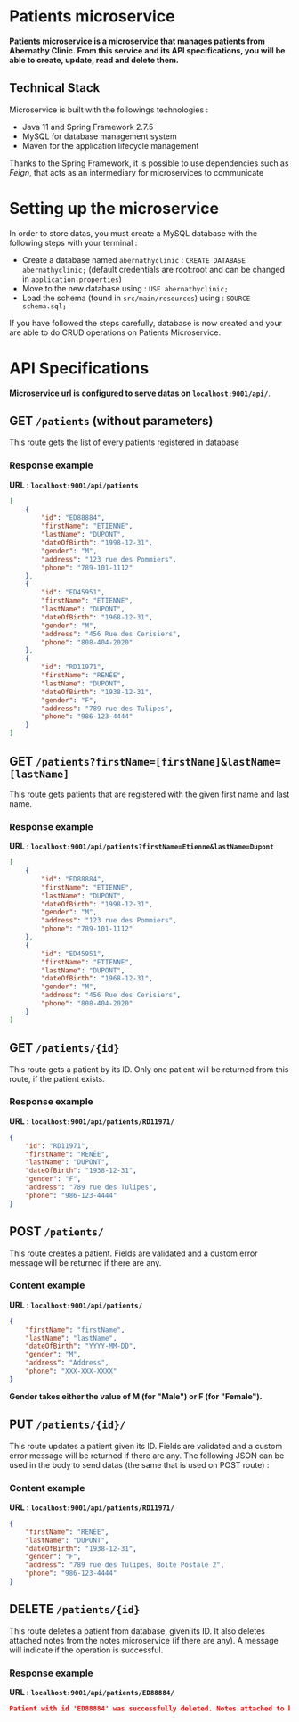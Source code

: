 # Patients microservice
**Patients microservice is a microservice that manages patients from Abernathy Clinic.
From this service and its API specifications, you will be able to create, update, read and delete them.**

## Technical Stack
Microservice is built with the followings technologies :
- Java 11 and Spring Framework 2.7.5
- MySQL for database management system
- Maven for the application lifecycle management

Thanks to the Spring Framework, it is possible to use dependencies such as *Feign*, that acts as an intermediary for microservices to communicate

# Setting up the microservice
In order to store datas, you must create a MySQL database with the following steps with your terminal :
- Create a database named `abernathyclinic` : `CREATE DATABASE abernathyclinic;` (default credentials are root:root and can be changed in `application.properties`)
- Move to the new database using : `USE abernathyclinic;`
- Load the schema (found in `src/main/resources`) using : `SOURCE schema.sql;`

If you have followed the steps carefully, database is now created and your are able to do CRUD operations on Patients Microservice.

# API Specifications
**Microservice url is configured to serve datas on `localhost:9001/api/`**.

## GET `/patients` (without parameters)
This route gets the list of every patients registered in database

### Response example
**URL : `localhost:9001/api/patients`**
```json
[
    {
        "id": "ED88884",
        "firstName": "ETIENNE",
        "lastName": "DUPONT",
        "dateOfBirth": "1998-12-31",
        "gender": "M",
        "address": "123 rue des Pommiers",
        "phone": "789-101-1112"
    },
    {
        "id": "ED45951",
        "firstName": "ETIENNE",
        "lastName": "DUPONT",
        "dateOfBirth": "1968-12-31",
        "gender": "M",
        "address": "456 Rue des Cerisiers",
        "phone": "808-404-2020"
    },
    {
        "id": "RD11971",
        "firstName": "RENÉE",
        "lastName": "DUPONT",
        "dateOfBirth": "1938-12-31",
        "gender": "F",
        "address": "789 rue des Tulipes",
        "phone": "986-123-4444"
    }
]
```

## GET `/patients?firstName=[firstName]&lastName=[lastName]`
This route gets patients that are registered with the given first name and last name.

### Response example
**URL : `localhost:9001/api/patients?firstName=Etienne&lastName=Dupont`**
```json
[
    {
        "id": "ED88884",
        "firstName": "ETIENNE",
        "lastName": "DUPONT",
        "dateOfBirth": "1998-12-31",
        "gender": "M",
        "address": "123 rue des Pommiers",
        "phone": "789-101-1112"
    },
    {
        "id": "ED45951",
        "firstName": "ETIENNE",
        "lastName": "DUPONT",
        "dateOfBirth": "1968-12-31",
        "gender": "M",
        "address": "456 Rue des Cerisiers",
        "phone": "808-404-2020"
    }
]
```

## GET `/patients/{id}`
This route gets a patient by its ID. Only one patient will be returned from this route, if the patient exists.

### Response example
**URL : `localhost:9001/api/patients/RD11971/`**
```json
{
    "id": "RD11971",
    "firstName": "RENÉE",
    "lastName": "DUPONT",
    "dateOfBirth": "1938-12-31",
    "gender": "F",
    "address": "789 rue des Tulipes",
    "phone": "986-123-4444"
}
```

## POST `/patients/`
This route creates a patient. Fields are validated and a custom error message will be returned if there are any. 

### Content example
**URL : `localhost:9001/api/patients/`**
```json
{
    "firstName": "firstName",
    "lastName": "lastName",
    "dateOfBirth": "YYYY-MM-DD",
    "gender": "M",
    "address": "Address",
    "phone": "XXX-XXX-XXXX"
}
```
**Gender takes either the value of M (for "Male") or F (for "Female").**

## PUT `/patients/{id}/`
This route updates a patient given its ID. Fields are validated and a custom error message will be returned if there are any. The following JSON can be used in the body to send datas (the same that is used on POST route) :

### Content example
**URL : `localhost:9001/api/patients/RD11971/`**
```json
{
    "firstName": "RENÉE",
    "lastName": "DUPONT",
    "dateOfBirth": "1938-12-31",
    "gender": "F",
    "address": "789 rue des Tulipes, Boite Postale 2",
    "phone": "986-123-4444"
}
```

## DELETE `/patients/{id}`

This route deletes a patient from database, given its ID. It also deletes attached notes from the notes microservice (if there are any).
A message will indicate if the operation is successful.

### Response example
**URL : `localhost:9001/api/patients/ED88884/`**
```json
Patient with id 'ED88884' was successfully deleted. Notes attached to him were also deleted.
```
